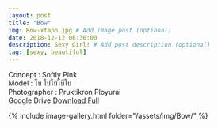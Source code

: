 ```yaml
---
layout: post
title: "Bow"
img: Bow-xtapo.jpg # Add image post (optional)
date: 2018-12-12 06:30:00
description: Sexy Girl! # Add post description (optional)
tag: [sexy, beautiful]
---
```

Concept : Softly Pink  
Model : โบ โบ่โบ้โบ๊โบ๋  
Photographer : Pruktikron Ployurai  
Google Drive [Download Full](http://gestyy.com/e0GwDj)

{% include image-gallery.html folder="/assets/img/Bow/" %}

